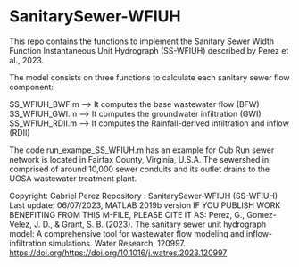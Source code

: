 # SanitarySewer-WFIUH

This repo contains the functions to implement the Sanitary Sewer Width Function Instantaneous Unit Hydrograph (SS-WFIUH) 
described by Perez et al., 2023.

The model consists on three functions to calculate each sanitary sewer flow component:

SS_WFIUH_BWF.m --> It computes the base wastewater flow (BFW)
SS_WFIUH_GWI.m --> It computes the groundwater infiltration (GWI)
SS_WFIUH_RDII.m --> It computes the Rainfall-derived infiltration and inflow (RDII)

The code run_exampe_SS_WFIUH.m has an example for Cub Run sewer network is 
located in Fairfax County, Virginia, U.S.A. The sewershed in comprised of
around 10,000 sewer conduits and its outlet drains to the UOSA wastewater
treatment plant.

Copyright:  Gabriel Perez
Repository : SanitarySewer-WFIUH (SS-WFIUH)
Last update: 06/07/2023,   MATLAB	2019b  version
IF  YOU	PUBLISH  WORK  BENEFITING  FROM  THIS  M-FILE,   PLEASE  CITE  IT AS:
Perez, G., Gomez-Velez, J. D., & Grant, S. B. (2023). 
The sanitary sewer unit hydrograph model: A comprehensive tool for wastewater flow modeling and inflow-infiltration simulations. 
Water Research, 120997. https://doi.org/https://doi.org/10.1016/j.watres.2023.120997 
